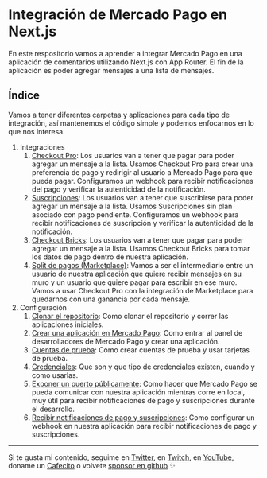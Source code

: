 # Integración de Mercado Pago en Next.js

En este respositorio vamos a aprender a integrar Mercado Pago en una aplicación de comentarios utilizando Next.js con App Router. El fin de la aplicación es poder agregar mensajes a una lista de mensajes.

## Índice

Vamos a tener diferentes carpetas y aplicaciones para cada tipo de integración, así mantenemos el código simple y podemos enfocarnos en lo que nos interesa.

1. Integraciones
    1. [Checkout Pro](./integraciones/checkout-pro/README.md): Los usuarios van a tener que pagar para poder agregar un mensaje a la lista. Usamos Checkout Pro para crear una preferencia de pago y redirigir al usuario a Mercado Pago para que pueda pagar. Configuramos un webhook para recibir notificaciones del pago y verificar la autenticidad de la notificación.
    2. [Suscripciones](./integraciones/suscripciones/README.md): Los usuarios van a tener que suscribirse para poder agregar un mensaje a la lista. Usamos Suscripciones sin plan asociado con pago pendiente. Configuramos un webhook para recibir notificaciones de suscripción y verificar la autenticidad de la notificación.
    3. [Checkout Bricks](./integraciones/checkout-bricks/README.md): Los usuarios van a tener que pagar para poder agregar un mensaje a la lista. Usamos Checkout Bricks para tomar los datos de pago dentro de nuestra aplicación.
    4. [Split de pagos (Marketplace)](./integraciones/marketplace/README.md): Vamos a ser el intermediario entre un usuario de nuestra aplicación que quiere recibir mensajes en su muro y un usuario que quiere pagar para escribir en ese muro. Vamos a usar Checkout Pro con la integración de Marketplace para quedarnos con una ganancia por cada mensaje.
2. Configuración
    1. [Clonar el repositorio](./configuracion/clonar-aplicacion/README.md): Como clonar el repositorio y correr las aplicaciones iniciales.
    2. [Crear una aplicación en Mercado Pago](./configuracion/crear-aplicacion/README.md): Como entrar al panel de desarrolladores de Mercado Pago y crear una aplicación.
    3. [Cuentas de prueba](./configuracion/cuentas-de-prueba/README.md): Como crear cuentas de prueba y usar tarjetas de prueba.
    4. [Credenciales](./configuracion/credenciales/README.md): Que son y que tipo de credenciales existen, cuando y como usarlas.
    4. [Exponer un puerto públicamente](./configuracion/exponer-puerto/README.md): Como hacer que Mercado Pago se pueda comunicar con nuestra aplicación mientras corre en local, muy útil para recibir notificaciones de pago y suscripciones durante el desarrollo.
    5. [Recibir notificaciones de pago y suscripciones](./configuracion/webhook/README.md): Como configurar un webhook en nuestra aplicación para recibir notificaciones de pago y suscripciones.

---

Si te gusta mi contenido, seguime en [Twitter](https://twitter.gonzalopozzo.com), en [Twitch](https://twitch.gonzalopozzo.com), en [YouTube](https://youtube.gonzalopozzo.com), doname un [Cafecito](https://cafecito.gonzalopozzo.com) o volvete [sponsor en github](https://github.com/sponsors/goncy) ✨

